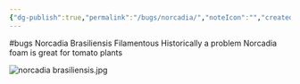 ```yaml
---
{"dg-publish":true,"permalink":"/bugs/norcadia/","noteIcon":"","created":"2025-01-02T10:33:47.968-06:00"}
---
```


#bugs 
Norcadia Brasiliensis
Filamentous
Historically a problem
Norcadia foam is great for tomato plants


![norcadia brasiliensis.jpg](/img/user/Secondary/Images/norcadia%20brasiliensis.jpg)